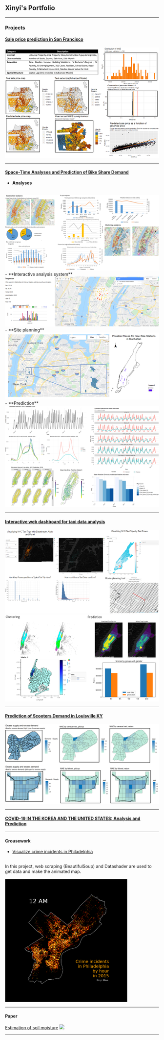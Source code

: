 ## Xinyi's Portfolio

---

### Projects

#### [Sale price prediction in San Francisco](/html/salesPredictionSF.html)
<img src="images/saleSF.png?raw=true"/>

---
#### [Space-Time Analyses and Prediction of Bike Share Demand](/bikesharedAnalysis)
- **Analyses**
<br>
<img src="images/bikeAnalysis_overall.png?raw=true">
<br>
- **Interactive analysis system**
<br>
<img src="images/gee2.png?raw=true">
<br>
- **Site planning**
<br>
<img src="images/siteplanning.png?raw=true">
<br>
- **Prediction**
<br>
<img src="images/bikePredict.png?raw=true">

---
#### [Interactive web dashboard for taxi data analysis](/webdashboard)
<img src="images/panel.png?raw=true">
<img src="images/candp.png?raw=true">

---
#### [Prediction of Scooters Demand in Louisville KY](/scootersdemand)
<img src="images/scooters.png?raw=true">

---
#### [COVID-19 IN THE KOREA AND THE UNITED STATES: Analysis and Prediction](/Final_Project_CIS545)

---

#### Crousework

- [Visualize crime incidents in Philadelphia](https://nbviewer.jupyter.org/github/XinyiMsumyee/HomeworkProjectForMUSA620/blob/master/assignment-5_Xinyi_Miao.ipynb)
<br>
In this project, web scraping (BeautifulSoup) and Datashader are used to get data and make the animated map.
<br><br>
<img src="images/crimes_hour.gif?raw=true" style="width:400px;height:400px;">

---

#### Paper
[Estimation of soil moisture](/pdf/soilMoisture.pdf)
<img src="images/soilMoisture_poster.jpg?raw=true"/>


---